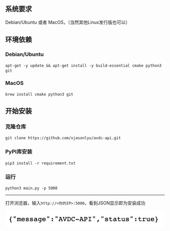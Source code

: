 ## 系统要求

Debian/Ubuntu 或者 MacOS，（当然其他Linux发行版也可以）

## 环境依赖

### Debian/Ubuntu

```
apt-get -y update && apt-get install -y build-essential cmake python3 git
```

### MacOS

```
brew install cmake python3 git
```

## 开始安装

### 克隆仓库

```
git clone https://github.com/xjasonlyu/avdc-api.git
```

### PyPI库安装

```
pip3 install -r requirement.txt
```

### 运行

```
python3 main.py -p 5000
```

------

打开浏览器，输入`http://<你的IP>:5000`，看到JSON显示即为安装成功

![ok](/images/ok.png)
